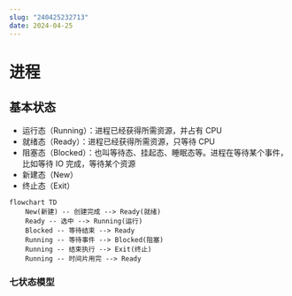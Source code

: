 ```yaml
---
slug: "240425232713"
date: 2024-04-25
---
```


# 进程

## 基本状态

- 运行态（Running）：进程已经获得所需资源，并占有 CPU
- 就绪态（Ready）：进程已经获得所需资源，只等待 CPU
- 阻塞态（Blocked）：也叫等待态、挂起态、睡眠态等。进程在等待某个事件，比如等待 IO 完成，等待某个资源
- 新建态（New）
- 终止态（Exit）

``` mermaid
flowchart TD
    New(新建) -- 创建完成 --> Ready(就绪)
    Ready -- 选中 --> Running(运行)
    Blocked -- 等待结束 --> Ready
    Running -- 等待事件 --> Blocked(阻塞)
    Running -- 结束执行 --> Exit(终止)
    Running -- 时间片用完 --> Ready
```

### 七状态模型

